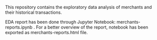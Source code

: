 This repository contains the exploratory data analysis of merchants and their historical transactions.

EDA report has been done through Jupyter Notebook: merchants-reports.ipynb
. For a better overview of the report, notebook has been exported as merchants-reports.html file. 

